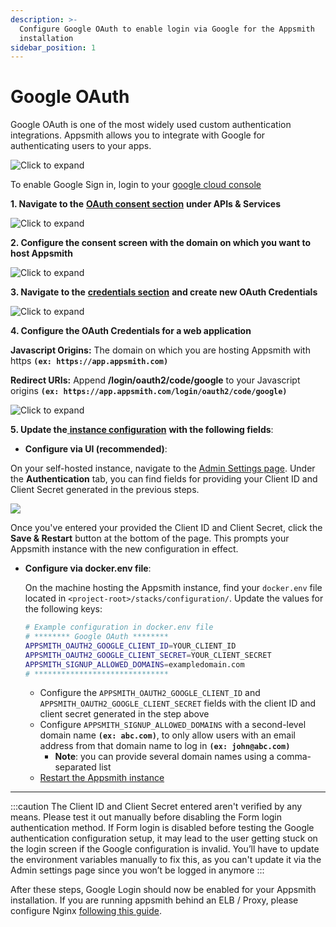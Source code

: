 ```yaml
---
description: >-
  Configure Google OAuth to enable login via Google for the Appsmith
  installation
sidebar_position: 1
---
```


# Google OAuth

Google OAuth is one of the most widely used custom authentication integrations. Appsmith allows you to integrate with Google for authenticating users to your apps.

![Click to expand](</img/Google_Login.png>)

To enable Google Sign in, login to your [google cloud console](https://console.cloud.google.com/)

**1. Navigate to the** [**OAuth consent section**](https://console.cloud.google.com/apis/credentials/consent) **under APIs & Services**

![Click to expand](</img/Google_OAuth_Consent_1.png>)

**2. Configure the consent screen with the domain on which you want to host Appsmith**

![Click to expand](</img/Google_OAuth_Consent.png>)

**3. Navigate to the** [**credentials section**](https://console.cloud.google.com/apis/credentials) **and create new OAuth Credentials**

![Click to expand](</img/Google_OAuth_Creds.png>)

**4. Configure the OAuth Credentials for a web application**

**Javascript Origins:** The domain on which you are hosting Appsmith with https **`(ex: https://app.appsmith.com)`**

**Redirect URIs:** Append **/login/oauth2/code/google** to your Javascript origins **`(ex: https://app.appsmith.com/login/oauth2/code/google)`**

![Click to expand](</img/Google_Oauth_Creds_2.png>)

**5. Update the**[ **instance configuration**](../) **with the following fields**:

  * **Configure via UI (recommended)**:

  On your self-hosted instance, navigate to the [Admin Settings page](/getting-started/setup/instance-configuration/admin-settings#using-the-admin-settings-ui). Under the **Authentication** tab, you can find fields for providing your Client ID and Client Secret generated in the previous steps.

  ![](/img/as_google_auth_config.png)

  Once you've entered your provided the Client ID and Client Secret, click the **Save & Restart** button at the bottom of the page. This prompts your Appsmith instance with the new configuration in effect.

  * **Configure via docker.env file**:
    
    On the machine hosting the Appsmith instance, find your `docker.env` file located in `<project-root>/stacks/configuration/`. Update the values for the following keys:

    ```bash
    # Example configuration in docker.env file
    # ******** Google OAuth ********
    APPSMITH_OAUTH2_GOOGLE_CLIENT_ID=YOUR_CLIENT_ID
    APPSMITH_OAUTH2_GOOGLE_CLIENT_SECRET=YOUR_CLIENT_SECRET
    APPSMITH_SIGNUP_ALLOWED_DOMAINS=exampledomain.com
    # ******************************
    ```

    * Configure the `APPSMITH_OAUTH2_GOOGLE_CLIENT_ID` and `APPSMITH_OAUTH2_GOOGLE_CLIENT_SECRET` fields with the client ID and client secret generated in the step above
    * Configure `APPSMITH_SIGNUP_ALLOWED_DOMAINS` with a second-level domain name **`(ex: abc.com)`**, to only allow users with an email address from that domain name to log in **`(ex: john@abc.com)`**
      * **Note**: you can provide several domain names using a comma-separated list
    * [Restart the Appsmith instance](../)

---

:::caution
The Client ID and Client Secret entered aren't verified by any means. Please test it out manually before disabling the Form login authentication method. If Form login is disabled before testing the Google authentication configuration setup, it may lead to the user getting stuck on the login screen if the Google configuration is invalid. You’ll have to update the environment variables manually to fix this, as you can't update it via the Admin settings page since you won’t be logged in anymore
:::

After these steps, Google Login should now be enabled for your Appsmith installation. If you are running appsmith behind an ELB / Proxy, please configure Nginx [following this guide](/help-and-support/troubleshooting-guide/deployment-errors#oauth-sign-up-not-working).
